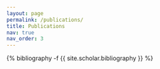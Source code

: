 ```yaml
---
layout: page
permalink: /publications/
title: Publications
nav: true
nav_order: 3
---
```




<div class="publications">
  {% bibliography -f {{ site.scholar.bibliography }} %}
</div>

